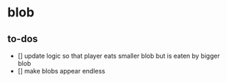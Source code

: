 # blob

## to-dos
- [] update logic so that player eats smaller blob but is eaten by bigger blob
- [] make blobs appear endless